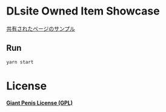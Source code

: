# DLsite Owned Item Showcase


[共有されたページのサンプル](https://dois.netlify.com/?5f11e2e52d2b310008022ee7)

## Run

```
yarn start
```

# License

[**Giant Penis License (GPL)**](http://giant-penis-license.org)
